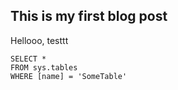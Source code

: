 ## This is my first blog post

Hellooo, testtt

 ```tsql
 SELECT *
 FROM sys.tables
 WHERE [name] = 'SomeTable'
 ```
